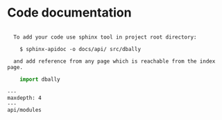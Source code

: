 # Code documentation

```{hint}

  To add your code use sphinx tool in project root directory:

    $ sphinx-apidoc -o docs/api/ src/dbally

  and add reference from any page which is reachable from the index page.
```

```python
    import dbally
```

```{toctree}
---
maxdepth: 4
---
api/modules
```